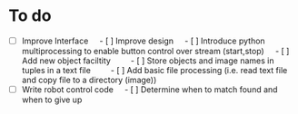 # To do
- [ ] Improve Interface
&nbsp;&nbsp;&nbsp;&nbsp;- [ ] Improve design
&nbsp;&nbsp;&nbsp;&nbsp;- [ ] Introduce python multiprocessing to enable button control over stream (start,stop)
&nbsp;&nbsp;&nbsp;&nbsp;- [ ] Add new object faciltity
&nbsp;&nbsp;&nbsp;&nbsp;&nbsp;&nbsp;&nbsp;&nbsp;- [ ] Store objects and image names in tuples in a text file
&nbsp;&nbsp;&nbsp;&nbsp;&nbsp;&nbsp;&nbsp;&nbsp;- [ ] Add basic file processing (i.e. read text file and copy file to a directory (image))
- [ ] Write robot control code
&nbsp;&nbsp;&nbsp;&nbsp;- [ ] Determine when to match found and when to give up
